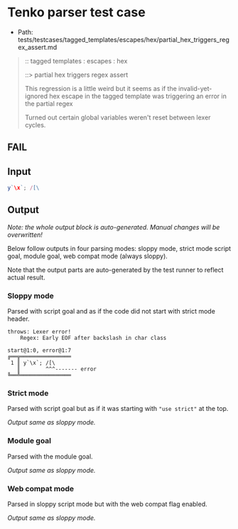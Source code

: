 # Tenko parser test case

- Path: tests/testcases/tagged_templates/escapes/hex/partial_hex_triggers_regex_assert.md

> :: tagged templates : escapes : hex
>
> ::> partial hex triggers regex assert
>
> This regression is a little weird but it seems as if the invalid-yet-ignored hex escape in the tagged template was triggering an error in the partial regex
>
> Turned out certain global variables weren't reset between lexer cycles.

## FAIL

## Input

`````js
y`\x`; /[\
`````

## Output

_Note: the whole output block is auto-generated. Manual changes will be overwritten!_

Below follow outputs in four parsing modes: sloppy mode, strict mode script goal, module goal, web compat mode (always sloppy).

Note that the output parts are auto-generated by the test runner to reflect actual result.

### Sloppy mode

Parsed with script goal and as if the code did not start with strict mode header.

`````
throws: Lexer error!
    Regex: Early EOF after backslash in char class

start@1:0, error@1:7
╔══╦════════════════
 1 ║ y`\x`; /[\
   ║        ^^^------- error
╚══╩════════════════

`````

### Strict mode

Parsed with script goal but as if it was starting with `"use strict"` at the top.

_Output same as sloppy mode._

### Module goal

Parsed with the module goal.

_Output same as sloppy mode._

### Web compat mode

Parsed in sloppy script mode but with the web compat flag enabled.

_Output same as sloppy mode._
